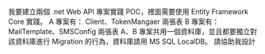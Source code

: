 我要建立兩個 .net Web API 專案實踐 POC，裡面需要使用 Entity Framework Core 實踐。
A 專案有： Client、TokenMangaer 兩張表
B 專案有： MailTemplate、SMSConfig 兩張表
A、B 專案共用一個資料庫，並且都要獨立對該資料庫進行 Migration 的行為，資料庫請用 MS SQL LocalDB。
請協助我設計